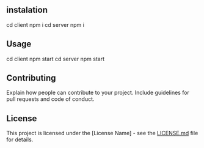 ## instalation

cd client
npm i
cd server
npm i

## Usage
cd client
npm start
cd server
npm start

## Contributing

Explain how people can contribute to your project. Include guidelines for pull requests and code of conduct.

## License

This project is licensed under the [License Name] - see the [LICENSE.md](LICENSE.md) file for details.

